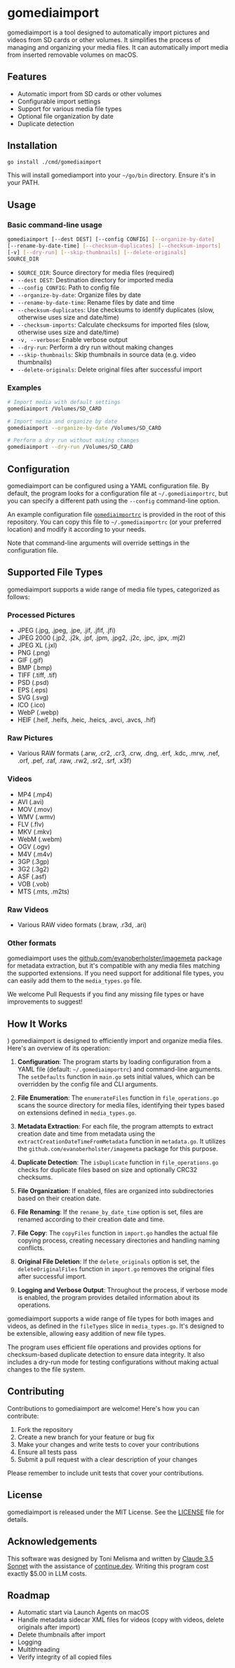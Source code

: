 # gomediaimport

gomediaimport is a tool designed to automatically import pictures and videos from SD cards or other volumes. It simplifies the process of managing and organizing your media files. It can automatically import media from inserted removable volumes on macOS.

## Features

- Automatic import from SD cards or other volumes
- Configurable import settings
- Support for various media file types
- Optional file organization by date
- Duplicate detection

## Installation

```bash
go install ./cmd/gomediaimport
```

This will install gomediamport into your `~/go/bin` directory. Ensure it's in your PATH.

## Usage

### Basic command-line usage

```bash
gomediaimport [--dest DEST] [--config CONFIG] [--organize-by-date]
[--rename-by-date-time] [--checksum-duplicates] [--checksum-imports]
[-v] [--dry-run] [--skip-thumbnails] [--delete-originals]
SOURCE_DIR
```

- `SOURCE_DIR`: Source directory for media files (required)
- `--dest DEST`: Destination directory for imported media
- `--config CONFIG`: Path to config file
- `--organize-by-date`: Organize files by date
- `--rename-by-date-time`: Rename files by date and time
- `--checksum-duplicates`: Use checksums to identify duplicates (slow, otherwise uses size and date/time)
- `--checksum-imports`: Calculate checksums for imported files (slow, otherwise uses size and date/time)
- `-v, --verbose`: Enable verbose output
- `--dry-run`: Perform a dry run without making changes
- `--skip-thumbnails`: Skip thumbnails in source data (e.g. video thumbnails)
- `--delete-originals`: Delete original files after successful import

### Examples

```bash
# Import media with default settings
gomediaimport /Volumes/SD_CARD

# Import media and organize by date
gomediaimport --organize-by-date /Volumes/SD_CARD

# Perform a dry run without making changes
gomediaimport --dry-run /Volumes/SD_CARD
```

## Configuration

gomediaimport can be configured using a YAML configuration file. By default, the program looks for a configuration file at `~/.gomediaimportrc`, but you can specify a different path using the `--config` command-line option.

An example configuration file [`gomediaimportrc`](gomediaimportrc) is provided in the root of this repository. You can copy this file to `~/.gomediaimportrc` (or your preferred location) and modify it according to your needs.

Note that command-line arguments will override settings in the configuration file.

## Supported File Types

gomediaimport supports a wide range of media file types, categorized as follows:

### Processed Pictures
- JPEG (.jpg, .jpeg, .jpe, .jif, .jfif, .jfi)
- JPEG 2000 (.jp2, .j2k, .jpf, .jpm, .jpg2, .j2c, .jpc, .jpx, .mj2)
- JPEG XL (.jxl)
- PNG (.png)
- GIF (.gif)
- BMP (.bmp)
- TIFF (.tiff, .tif)
- PSD (.psd)
- EPS (.eps)
- SVG (.svg)
- ICO (.ico)
- WebP (.webp)
- HEIF (.heif, .heifs, .heic, .heics, .avci, .avcs, .hif)

### Raw Pictures
- Various RAW formats (.arw, .cr2, .cr3, .crw, .dng, .erf, .kdc, .mrw, .nef, .orf, .pef, .raf, .raw, .rw2, .sr2, .srf, .x3f)

### Videos
- MP4 (.mp4)
- AVI (.avi)
- MOV (.mov)
- WMV (.wmv)
- FLV (.flv)
- MKV (.mkv)
- WebM (.webm)
- OGV (.ogv)
- M4V (.m4v)
- 3GP (.3gp)
- 3G2 (.3g2)
- ASF (.asf)
- VOB (.vob)
- MTS (.mts, .m2ts)

### Raw Videos
- Various RAW video formats (.braw, .r3d, .ari)

### Other formats

gomediaimport uses the [github.com/evanoberholster/imagemeta](`github.com/evanoberholster/imagemeta`) package for metadata extraction, but it's compatible with any media files matching the supported extensions. If you need support for additional file types, you can easily add them to the `media_types.go` file.

We welcome Pull Requests if you find any missing file types or have improvements to suggest!

## How It Works
)
gomediaimport is designed to efficiently import and organize media files. Here's an overview of its operation:

1. **Configuration**: The program starts by loading configuration from a YAML file (default: `~/.gomediaimportrc`) and command-line arguments. The `setDefaults` function in `main.go` sets initial values, which can be overridden by the config file and CLI arguments.

2. **File Enumeration**: The `enumerateFiles` function in `file_operations.go` scans the source directory for media files, identifying their types based on extensions defined in `media_types.go`.

3. **Metadata Extraction**: For each file, the program attempts to extract creation date and time from metadata using the `extractCreationDateTimeFromMetadata` function in `metadata.go`. It utilizes the `github.com/evanoberholster/imagemeta` package for this purpose.

4. **Duplicate Detection**: The `isDuplicate` function in `file_operations.go` checks for duplicate files based on size and optionally CRC32 checksums.

5. **File Organization**: If enabled, files are organized into subdirectories based on their creation date.

6. **File Renaming**: If the `rename_by_date_time` option is set, files are renamed according to their creation date and time.

7. **File Copy**: The `copyFiles` function in `import.go` handles the actual file copying process, creating necessary directories and handling naming conflicts.

8. **Original File Deletion**: If the `delete_originals` option is set, the `deleteOriginalFiles` function in `import.go` removes the original files after successful import.

9. **Logging and Verbose Output**: Throughout the process, if verbose mode is enabled, the program provides detailed information about its operations.

gomediaimport supports a wide range of file types for both images and videos, as defined in the `fileTypes` slice in `media_types.go`. It's designed to be extensible, allowing easy addition of new file types.

The program uses efficient file operations and provides options for checksum-based duplicate detection to ensure data integrity. It also includes a dry-run mode for testing configurations without making actual changes to the file system.

## Contributing

Contributions to gomediaimport are welcome! Here's how you can contribute:

1. Fork the repository
2. Create a new branch for your feature or bug fix
3. Make your changes and write tests to cover your contributions
4. Ensure all tests pass
5. Submit a pull request with a clear description of your changes

Please remember to include unit tests that cover your contributions.

## License

gomediaimport is released under the MIT License. See the [LICENSE](LICENSE) file for details.

## Acknowledgements

This software was designed by Toni Melisma and written by [Claude 3.5 Sonnet](https://claude.ai/) with the assistance of [continue.dev](https://continue.dev/). Writing this program cost exactly $5.00 in LLM costs.

## Roadmap

- Automatic start via Launch Agents on macOS
- Handle metadata sidecar XML files for videos (copy with videos, delete originals after import)
- Delete thumbnails after import
- Logging
- Multithreading
- Verify integrity of all copied files